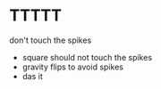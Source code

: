 # TTTTT
don't touch the spikes

- square should not touch the spikes
- gravity flips to avoid spikes
- das it
